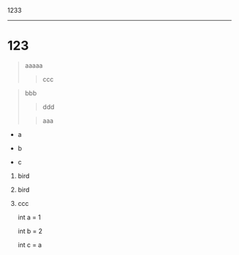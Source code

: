 1233
____
123
====
>aaaaa
>>ccc

>bbb
>>ddd
>
>>aaa

* a 
- b
+ c

1. bird
2. bird
5. ccc
    
    int a = 1
    
    int b = 2

    int c = a


